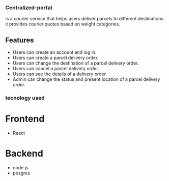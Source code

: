 ### Centralized-portal
is a courier service that helps users deliver parcels to different destinations. 
it provides courier quotes based on weight categories. 

## Features
- Users can create an account and log in. 
- Users can create a parcel delivery order. 
- Users can change the destination of a parcel delivery order.
- Users can cancel a parcel delivery order. 
- Users can see the details of a delivery order. 
- Admin can change the status and present location of a parcel delivery order.

### tecnology used
# Frontend
- React
# Backend
 - node js
 - posgres


